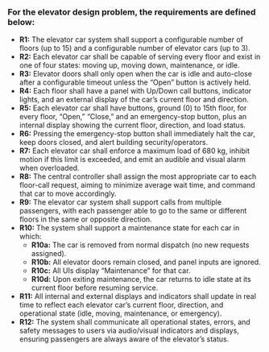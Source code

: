 ### For the elevator design problem, the requirements are defined below: 
- **R1:** The elevator car system shall support a configurable number of floors (up to 15) and a configurable number of elevator cars (up to 3).
- **R2:** Each elevator car shall be capable of serving every floor and exist in one of four states: moving up, moving down, maintenance, or idle.
- **R3:** Elevator doors shall only open when the car is idle and auto-close after a configurable timeout unless the “Open” button is actively held.
- **R4:** Each floor shall have a panel with Up/Down call buttons, indicator lights, and an external display of the car’s current floor and direction.
- **R5:** Each elevator car shall have buttons, ground (0) to 15th floor, for every floor, “Open,” “Close,” and an emergency-stop button, plus an internal display showing the current floor, direction, and load status.
- **R6:** Pressing the emergency-stop button shall immediately halt the car, keep doors closed, and alert building security/operators.
- **R7:** Each elevator car shall enforce a maximum load of 680 kg, inhibit motion if this limit is exceeded, and emit an audible and visual alarm when overloaded.
- **R8:** The central controller shall assign the most appropriate car to each floor-call request, aiming to minimize average wait time, and command that car to move accordingly.
- **R9:** The elevator car system shall support calls from multiple passengers, with each passenger able to go to the same or different floors in the same or opposite direction.
- **R10:** The system shall support a maintenance state for each car in which:
  - **R10a:** The car is removed from normal dispatch (no new requests assigned).
  - **R10b:** All elevator doors remain closed, and panel inputs are ignored.
  - **R10c:** All UIs display “Maintenance” for that car.
  - **R10d:** Upon exiting maintenance, the car returns to idle state at its current floor before resuming service.
- **R11:** All internal and external displays and indicators shall update in real time to reflect each elevator car’s current floor, direction, and operational state (idle, moving, maintenance, or emergency).
- **R12:** The system shall communicate all operational states, errors, and safety messages to users via audio/visual indicators and displays, ensuring passengers are always aware of the elevator’s status.